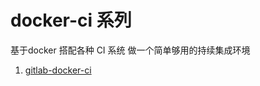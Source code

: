 # docker-ci 系列
基于docker 搭配各种 CI 系统 做一个简单够用的持续集成环境

1. [gitlab-docker-ci](https://github.com/Ye-Ting/docker-ci/blob/master/gitlab.md)
